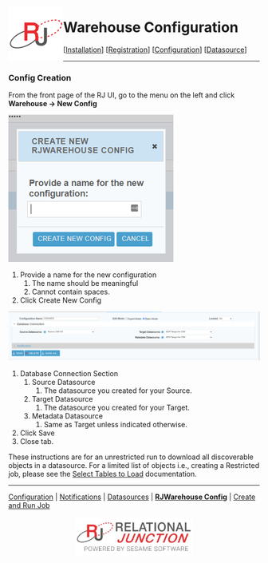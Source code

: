  <a href="http://www.sesamesoftware.com"><img align=left src="../images/RJOrbit110x110.png"></img></a>

# Warehouse Configuration

[[Installation](installguide.md)] [[Registration](RegistrationGuide.md)] [[Configuration](configurationGuide.md)] [[Datasource](DatasourceGuide.md)]

---

### Config Creation

From the front page of the RJ UI, go to the menu on the left and click **Warehouse &rarr; New Config**

![Create Config](../images/newConfig.png)

1. Provide a name for the new configuration
   1. The name should be meaningful
   2. Cannot contain spaces.
2. Click Create New Config

![Database Connection Section](../images/databaseConnection.png)

1. Database Connection Section
   1. Source Datasource
      1. The datasource you created for your Source.
   2. Target Datasource
      1. The datasource you created for your Target.
   3. Metadata Datasource
      1. Same as Target unless indicated otherwise.
2. Click Save
3. Close tab.
   
These instructions are for an unrestricted run to download all discoverable objects in a datasource. For a limited list of objects i.e., creating a Restricted job, please see the [Select Tables to Load](RJWarehouseConfigSelectTables.md) documentation.

---

[Configuration](guides/configurationGuide.md) | [Notifications](notification.md) | [Datasources](DatasourceGuide.md) | [**RJWarehouse Config**](rjwarehouseconfig.md) | [Create and Run Job](JobSetup.md)

<p align="center" >  <a href="http://www.sesamesoftware.com"><img align=center src="../images/poweredBy.png" height="80px"></img></a> </p>
